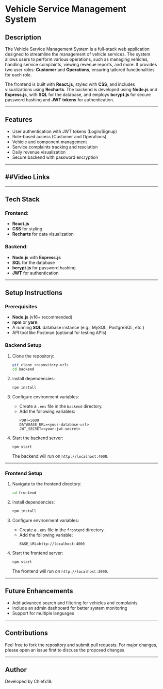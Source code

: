 # Vehicle Service Management System

## Description
The Vehicle Service Management System is a full-stack web application designed to streamline the management of vehicle services. The system allows users to perform various operations, such as managing vehicles, handling service complaints, viewing revenue reports, and more. It provides two user roles: **Customer** and **Operations**, ensuring tailored functionalities for each role.

The frontend is built with **React.js**, styled with **CSS**, and includes visualizations using **Recharts**. The backend is developed using **Node.js** and **Express.js**, with **SQL** for the database, and employs **bcrypt.js** for secure password hashing and **JWT tokens** for authentication.

---

## Features
- User authentication with JWT tokens (Login/Signup)
- Role-based access (Customer and Operations)
- Vehicle and component management
- Service complaints tracking and resolution
- Daily revenue visualization
- Secure backend with password encryption
  
---
##Video Links
-
---

## Tech Stack

### Frontend:
- **React.js**
- **CSS** for styling
- **Recharts** for data visualization

### Backend:
- **Node.js** with **Express.js**
- **SQL** for the database
- **bcrypt.js** for password hashing
- **JWT** for authentication

---

## Setup Instructions

### Prerequisites
- **Node.js** (v16+ recommended)
- **npm** or **yarn**
- A running **SQL** database instance (e.g., MySQL, PostgreSQL, etc.)
- API tool like Postman (optional for testing APIs)

### Backend Setup
1. Clone the repository:
   ```bash
   git clone <repository-url>
   cd backend
   ```

2. Install dependencies:
   ```bash
   npm install
   ```

3. Configure environment variables:
   - Create a `.env` file in the `backend` directory.
   - Add the following variables:
     ```env
     PORT=5000
     DATABASE_URL=<your-database-url>
     JWT_SECRET=<your-jwt-secret>
     ```

4. Start the backend server:
   ```bash
   npm start
   ```
   The backend will run on `http://localhost:4000`.

---

### Frontend Setup
1. Navigate to the frontend directory:
   ```bash
   cd frontend
   ```

2. Install dependencies:
   ```bash
   npm install
   ```

3. Configure environment variables:
   - Create a `.env` file in the `frontend` directory.
   - Add the following variable:
     ```env
     BASE_URL=http://localhost:4000
     ```

4. Start the frontend server:
   ```bash
   npm start
   ```
   The frontend will run on `http://localhost:3000`.

---

## Future Enhancements
- Add advanced search and filtering for vehicles and complaints
- Include an admin dashboard for better system monitoring
- Support for multiple languages

---

## Contributions
Feel free to fork the repository and submit pull requests. For major changes, please open an issue first to discuss the proposed changes.

---

## Author
Developed by Chiefx18.
